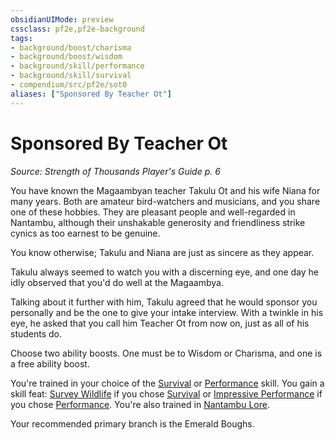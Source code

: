 ```yaml
---
obsidianUIMode: preview
cssclass: pf2e,pf2e-background
tags:
- background/boost/charisma
- background/boost/wisdom
- background/skill/performance
- background/skill/survival
- compendium/src/pf2e/sot0
aliases: ["Sponsored By Teacher Ot"]
---
```

# Sponsored By Teacher Ot
*Source: Strength of Thousands Player's Guide p. 6*  

You have known the Magaambyan teacher Takulu Ot and his wife Niana for many years. Both are amateur bird-watchers and musicians, and you share one of these hobbies. They are pleasant people and well-regarded in Nantambu, although their unshakable generosity and friendliness strike cynics as too earnest to be genuine.

You know otherwise; Takulu and Niana are just as sincere as they appear.

Takulu always seemed to watch you with a discerning eye, and one day he idly observed that you'd do well at the Magaambya.

Talking about it further with him, Takulu agreed that he would sponsor you personally and be the one to give your intake interview. With a twinkle in his eye, he asked that you call him Teacher Ot from now on, just as all of his students do.

Choose two ability boosts. One must be to Wisdom or Charisma, and one is a free ability boost.

You're trained in your choice of the [Survival](/compendium/skills.md#Survival) or [Performance](/compendium/skills.md#Performance) skill. You gain a skill feat: [Survey Wildlife](/compendium/feats/survey-wildlife.md) if you chose [Survival](/compendium/skills.md#Survival) or [Impressive Performance](/compendium/feats/impressive-performance.md) if you chose [Performance](/compendium/skills.md#Performance). You're also trained in [Nantambu Lore](/compendium/skills.md#Lore).

Your recommended primary branch is the Emerald Boughs.